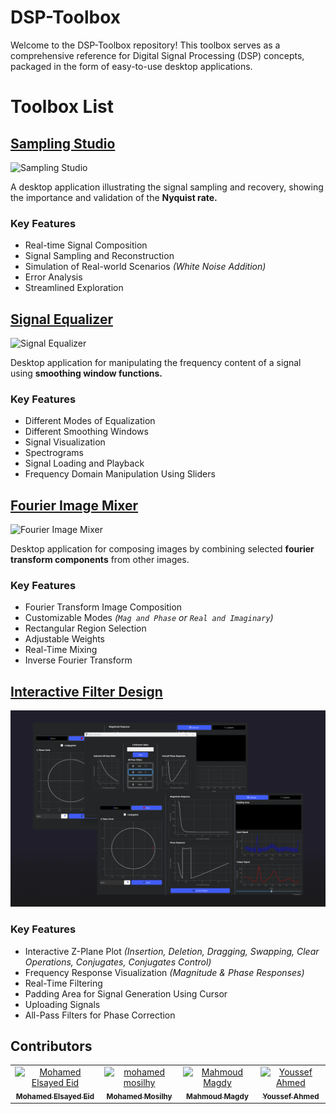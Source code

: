 # DSP-Toolbox

Welcome to the DSP-Toolbox repository! This toolbox serves as a comprehensive reference for Digital Signal Processing (DSP) concepts, packaged in the form of easy-to-use desktop applications.

# Toolbox List 
## [Sampling Studio](https://github.com/joyou159/Sampling-Studio)
![Sampling Studio](https://github.com/MohamedMandour10/Sampling-Studio/assets/115044826/50688bed-4c19-46b1-a77e-f32f2f5896f8)

A desktop application illustrating the signal sampling and recovery, showing the importance and validation of the **Nyquist rate.**

### Key Features
- Real-time Signal Composition
- Signal Sampling and Reconstruction
- Simulation of Real-world Scenarios *(White Noise Addition)*
- Error Analysis 
- Streamlined Exploration
 
## [Signal Equalizer](https://github.com/joyou159/Signal-Equalizer)

![Signal Equalizer](https://github.com/MohamedMandour10/Signal-Equalizer/assets/115044826/e64d456e-9e9b-4d03-9053-2e4930367ca5)

Desktop application for manipulating the frequency content of a signal using **smoothing window functions.**

### Key Features
- Different Modes of Equalization
- Different Smoothing Windows
- Signal Visualization
- Spectrograms
- Signal Loading and Playback
- Frequency Domain Manipulation Using Sliders  
## [Fourier Image Mixer](https://github.com/joyou159/Fourier-Image-Mixer)

![Fourier Image Mixer](https://github.com/MohamedMandour10/Fourier-Image-Mixer/assets/115044826/6a6c859e-4838-45cb-bd8e-0db4bcea9e5f)

Desktop application for composing images by combining selected **fourier transform components** from other images.

### Key Features
- Fourier Transform Image Composition
- Customizable Modes *(`Mag and Phase` or `Real and Imaginary`)*
- Rectangular Region Selection
- Adjustable Weights
- Real-Time Mixing
- Inverse Fourier Transform 

## [Interactive Filter Design](https://github.com/joyou159/Realtime_Digital_Filter_Design)
<p align="center">
  <img src="README-Assets\Filter_design.png" alt="Interactive Filter Design" title="Interactive Filter Design" />
</p>

### Key Features
- Interactive Z-Plane Plot *(Insertion, Deletion, Dragging, Swapping, Clear Operations, Conjugates, Conjugates Control)*
- Frequency Response Visualization *(Magnitude & Phase Responses)*
- Real-Time Filtering 
- Padding Area for Signal Generation Using Cursor
- Uploading Signals
- All-Pass Filters for Phase Correction


## Contributors <a name = "Contributors"></a>
<table>
  <tr>
    <td align="center">
    <a href="https://github.com/MohamedMandour10" target="_black">
    <img src="https://avatars.githubusercontent.com/u/115044826?v=4" width="150px;" alt="Mohamed Elsayed Eid"/>
    <br />
    <sub><b>Mohamed Elsayed Eid</b></sub></a>
    </td>
    <td align="center">
    <a href="https://github.com/mohamedmosilhy" target="_black">
    <img src="https://avatars.githubusercontent.com/u/93820559?v=4" width="150px;" alt="mohamed mosilhy"/>
    <br />
    <sub><b>Mohamed Mosilhy</b></sub></a>
    </td>
    <td align="center">
    <a href="https://github.com/MahmoudMagdy404" target="_black">
    <img src="https://avatars.githubusercontent.com/u/83336074?v=4" width="150px;" alt="Mahmoud Magdy"/>
    <br />
    <sub><b>Mahmoud Magdy</b></sub></a>
    </td>
    <td align="center">
    <a href="https://github.com/joyou159" target="_black">
    <img src="https://avatars.githubusercontent.com/u/85418161?v=4" width="150px;" alt="Youssef Ahmed"/>
    <br />
    <sub><b>Youssef Ahmed</b></sub></a>
    </td>
      </tr>
